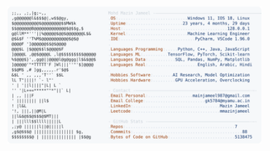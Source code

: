 <picture>
  <source srcset="https://raw.githubusercontent.com/mmazinjameel/mmazinjameel/main/dark_mode.svg?v=1743711073" media="(prefers-color-scheme: dark)">
  <img src="https://raw.githubusercontent.com/mmazinjameel/mmazinjameel/main/light_mode.svg?v=1743711073">
</picture>
